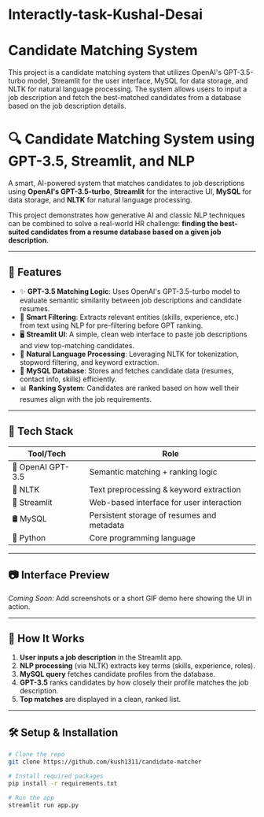 # Interactly-task-Kushal-Desai
# Candidate Matching System

This project is a candidate matching system that utilizes OpenAI's GPT-3.5-turbo model, Streamlit for the user interface, MySQL for data storage, and NLTK for natural language processing. The system allows users to input a job description and fetch the best-matched candidates from a database based on the job description details.

# 🔍 Candidate Matching System using GPT-3.5, Streamlit, and NLP

A smart, AI-powered system that matches candidates to job descriptions using **OpenAI's GPT-3.5-turbo**, **Streamlit** for the interactive UI, **MySQL** for data storage, and **NLTK** for natural language processing.

This project demonstrates how generative AI and classic NLP techniques can be combined to solve a real-world HR challenge: **finding the best-suited candidates from a resume database based on a given job description**.

---

## 🚀 Features

- ✨ **GPT-3.5 Matching Logic**: Uses OpenAI's GPT-3.5-turbo model to evaluate semantic similarity between job descriptions and candidate resumes.
- 🔎 **Smart Filtering**: Extracts relevant entities (skills, experience, etc.) from text using NLP for pre-filtering before GPT ranking.
- 🖥️ **Streamlit UI**: A simple, clean web interface to paste job descriptions and view top-matching candidates.
- 🧠 **Natural Language Processing**: Leveraging NLTK for tokenization, stopword filtering, and keyword extraction.
- 💾 **MySQL Database**: Stores and fetches candidate data (resumes, contact info, skills) efficiently.
- 📊 **Ranking System**: Candidates are ranked based on how well their resumes align with the job requirements.

---

## 🧱 Tech Stack

| Tool/Tech     | Role                                      |
|---------------|-------------------------------------------|
| 🧠 OpenAI GPT-3.5 | Semantic matching + ranking logic          |
| 🧪 NLTK        | Text preprocessing & keyword extraction   |
| 🧰 Streamlit   | Web-based interface for user interaction  |
| 🛢 MySQL       | Persistent storage of resumes and metadata |
| 🐍 Python      | Core programming language                 |

---

## 📷 Interface Preview

*Coming Soon:* Add screenshots or a short GIF demo here showing the UI in action.

---

## 🧠 How It Works

1. **User inputs a job description** in the Streamlit app.
2. **NLP processing** (via NLTK) extracts key terms (skills, experience, roles).
3. **MySQL query** fetches candidate profiles from the database.
4. **GPT-3.5** ranks candidates by how closely their profile matches the job description.
5. **Top matches** are displayed in a clean, ranked list.

---

## 🛠️ Setup & Installation

```bash
# Clone the repo
git clone https://github.com/kush1311/candidate-matcher

# Install required packages
pip install -r requirements.txt

# Run the app
streamlit run app.py




